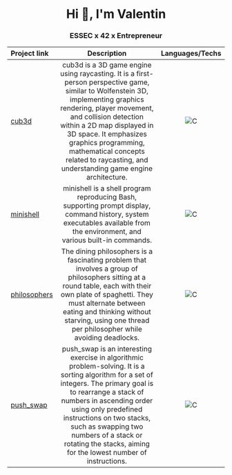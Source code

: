 <h1 align="center">Hi 👋, I'm Valentin</h1>
<h3 align="center">ESSEC x 42 x Entrepreneur</h3>

| Project link | Description |  Languages/Techs |
  | :- | :-: | :-: |
| <a href="https://github.com/vabertau/cub3d">cub3d</a> | cub3d is a 3D game engine using raycasting. It is a first-person perspective game, similar to Wolfenstein 3D, implementing graphics rendering, player movement, and collision detection within a 2D map displayed in 3D space. It emphasizes graphics programming, mathematical concepts related to raycasting, and understanding game engine architecture. | <img alt="C" src="https://custom-icon-badges.demolab.com/badge/C-03599C.svg?logo=c-in-hexagon&logoColor=white"> |
| <a href="https://github.com/vabertau/minishell_duo6">minishell</a> | minishell is a shell program reproducing Bash, supporting prompt display, command history, system executables available from the environment, and various built-in commands. | <img alt="C" src="https://custom-icon-badges.demolab.com/badge/C-03599C.svg?logo=c-in-hexagon&logoColor=white"> |
| <a href="https://github.com/vabertau/philosophers">philosophers</a> | The dining philosophers is a fascinating problem that involves a group of philosophers sitting at a round table, each with their own plate of spaghetti. They must alternate between eating and thinking without starving, using one thread per philosopher while avoiding deadlocks. | <img alt="C" src="https://custom-icon-badges.demolab.com/badge/C-03599C.svg?logo=c-in-hexagon&logoColor=white"> |
| <a href="https://github.com/vabertau/push_swap">push_swap</a> | push_swap is an interesting exercise in algorithmic problem-solving. It is a sorting algorithm for a set of integers. The primary goal is to rearrange a stack of numbers in ascending order using only predefined instructions on two stacks, such as swapping two numbers of a stack or rotating the stacks, aiming for the lowest number of instructions. | <img alt="C" src="https://custom-icon-badges.demolab.com/badge/C-03599C.svg?logo=c-in-hexagon&logoColor=white"> |
